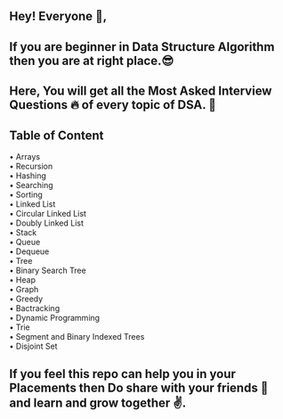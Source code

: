 
## Hey! Everyone 👋,

## If you are beginner in Data Structure Algorithm then you are at right place.😎 


## Here, You will get all the Most Asked Interview Questions 🔥 of every topic of DSA. 🙌


## Table of Content

•	Arrays\
•	Recursion\
•	Hashing\
•	Searching\
•	Sorting\
•	Linked List\
•	Circular Linked List\
•	Doubly Linked List\
•	Stack\
•	Queue\
•	Dequeue\
•	Tree\
•	Binary Search Tree\
•	Heap\
•	Graph\
•	Greedy\
•	Bactracking\
•	Dynamic Programming\
•	Trie\
•	Segment and Binary Indexed Trees\
•	Disjoint Set




## If you feel this repo can help you in your Placements then Do share with your friends 🤝 and learn and grow together ✌️.






